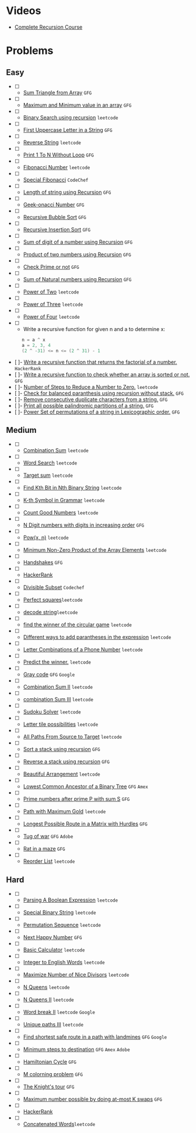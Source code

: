 # Videos
- [Complete Recursion Course](https://www.youtube.com/playlist?list=PL9gnSGHSqcnp39cTyB1dTZ2pJ04Xmdrod)

# Problems

## Easy
- [ ] - [Sum Triangle from Array](https://www.geeksforgeeks.org/sum-triangle-from-array/) `GFG`
- [ ] - [Maximum and Minimum value in an array](https://www.geeksforgeeks.org/recursive-programs-to-find-minimum-and-maximum-elements-of-array/) `GFG`
- [ ] - [Binary Search using recursion](https://leetcode.com/problems/binary-search/) `leetcode`
- [ ] - [First Uppercase Letter in a String](https://www.geeksforgeeks.org/first-uppercase-letter-in-a-string-iterative-and-recursive/) `GFG`
- [ ] - [Reverse String](https://leetcode.com/problems/reverse-string/) `leetcode`
- [ ] - [Print 1 To N Without Loop](https://practice.geeksforgeeks.org/problems/print-1-to-n-without-using-loops-1587115620/1/) `GFG`
- [ ] - [Fibonacci Number](https://leetcode.com/problems/fibonacci-number/) `leetcode`
- [ ] - [Special Fibonacci](https://www.codechef.com/problems/FIBXOR01/) `CodeChef`
- [ ] - [Length of string using Recursion](https://www.geeksforgeeks.org/program-for-length-of-a-string-using-recursion/) `GFG`
- [ ] - [Geek-onacci Number](https://practice.geeksforgeeks.org/problems/geek-onacci-number/0/) `GFG`
- [ ] - [Recursive Bubble Sort](https://www.geeksforgeeks.org/recursive-bubble-sort/) `GFG`
- [ ] - [Recursive Insertion Sort](https://www.geeksforgeeks.org/recursive-insertion-sort/) `GFG`
- [ ] - [Sum of digit of a number using Recursion](https://www.geeksforgeeks.org/sum-digit-number-using-recursion/) `GFG`
- [ ] - [Product of two numbers using Recursion](https://www.geeksforgeeks.org/product-2-numbers-using-recursion/) `GFG`
- [ ] - [Check Prime or not](https://www.geeksforgeeks.org/recursive-program-prime-number/) `GFG`
- [ ] - [Sum of Natural numbers using Recursion](https://www.geeksforgeeks.org/sum-of-natural-numbers-using-recursion/) `GFG`
- [ ] - [Power of Two](https://leetcode.com/problems/power-of-two/) `leetcode`
- [ ] - [Power of Three](https://leetcode.com/problems/power-of-three/) `leetcode`
- [ ] - [Power of Four](https://leetcode.com/problems/power-of-four/) `leetcode`
- [ ] - Write a recursive function for given n and a to determine x:
```java
      n = a ^ x 
      a = 2, 3, 4
      (2 ^ -31) <= n <= (2 ^ 31) - 1      
```
 - [ ]- [Write a recursive function that returns the factorial of a number.](https://www.hackerrank.com/challenges/30-recursion/problem) `HackerRank`
 - [ ]- [Write a recursive function to check whether an array is sorted or not.](https://www.geeksforgeeks.org/program-check-array-sorted-not-iterative-recursive) `GFG`
 - [ ]- [Number of Steps to Reduce a Number to Zero.](https://leetcode.com/problems/number-of-steps-to-reduce-a-number-to-zero/) `leetcode`
 - [ ]- [Check for balanced paranthesis using recursion without stack.](https://www.geeksforgeeks.org/check-for-balanced-parenthesis-without-using-stack/) `GFG`
 - [ ]- [Remove consecutive duplicate characters from a string.](https://www.geeksforgeeks.org/remove-consecutive-duplicates-string/) `GFG` 
 - [ ]- [Print all possible palindromic partitions of a string.](https://www.geeksforgeeks.org/given-a-string-print-all-possible-palindromic-partition/) `GFG`
 - [ ]- [Power Set of permutations of a string in Lexicographic order.](https://www.geeksforgeeks.org/powet-set-lexicographic-order/) `GFG`

## Medium
- [ ] - [Combination Sum](https://leetcode.com/problems/combination-sum/) `leetcode`
- [ ] - [Word Search](https://leetcode.com/problems/word-search/) `leetcode`
- [ ] - [Target sum](https://leetcode.com/problems/target-sum/) `leetcode`
- [ ] - [Find Kth Bit in Nth Binary String](https://leetcode.com/problems/find-kth-bit-in-nth-binary-string/) `leetcode`
- [ ] - [K-th Symbol in Grammar](https://leetcode.com/problems/k-th-symbol-in-grammar/) `leetcode`
- [ ] - [Count Good Numbers](https://leetcode.com/problems/count-good-numbers/) `leetcode`
- [ ] - [N Digit numbers with digits in increasing order](https://practice.geeksforgeeks.org/problems/n-digit-numbers-with-digits-in-increasing-order5903/1/) `GFG`
- [ ] - [Pow(x, n)](https://leetcode.com/problems/powx-n/) `leetcode`
- [ ] - [Minimum Non-Zero Product of the Array Elements](https://leetcode.com/problems/minimum-non-zero-product-of-the-array-elements/) `leetcode`
- [ ] - [Handshakes](https://practice.geeksforgeeks.org/problems/handshakes1303/1/) `GFG`
- [ ] - [HackerRank](https://www.hackerrank.com/domains/algorithms?filters%5Bsubdomains%5D%5B%5D=recursion&filters%5Bdifficulty%5D%5B%5D=medium)
- [ ] - [Divisible Subset](https://www.codechef.com/problems/DIVSUBS)  `Codechef`
- [ ] - [Perfect squares](https://leetcode.com/problems/perfect-squares/)`leetcode`
- [ ] - [decode string](https://leetcode.com/problems/decode-string/)`leetcode`
- [ ] - [find the winner of the circular game](https://leetcode.com/problems/find-the-winner-of-the-circular-game/) `leetcode`
- [ ] - [Different ways to add parantheses in the expression](https://leetcode.com/problems/different-ways-to-add-parentheses/) `leetcode`
- [ ] - [Letter Combinations of a Phone Number](https://leetcode.com/problems/letter-combinations-of-a-phone-number/) `leetcode`
- [ ] - [Predict the winner.](https://leetcode.com/problems/predict-the-winner/) `leetcode`
- [ ] - [Gray code](https://practice.geeksforgeeks.org/problems/gray-code-1611215248/1/) `GFG` `Google`
- [ ] - [Combination Sum II](https://leetcode.com/problems/combination-sum-ii/) `leetcode`
- [ ] - [combination Sum III](https://leetcode.com/problems/combination-sum-iii/) `leetcode`
- [ ] - [Sudoku Solver](https://leetcode.com/problems/sudoku-solver/) `leetcode`
- [ ] - [Letter tile possibilities](https://leetcode.com/problems/letter-tile-possibilities/) `leetcode`
- [ ] - [All Paths From Source to Target](https://leetcode.com/problems/all-paths-from-source-to-target/) `leetcode`
- [ ] - [Sort a stack using recursion](https://www.geeksforgeeks.org/sort-a-stack-using-recursion/) `GFG`
- [ ] - [Reverse a stack using recursion](https://www.geeksforgeeks.org/reverse-a-stack-using-recursion/) `GFG`
- [ ] - [Beautiful Arrangement](https://leetcode.com/problems/beautiful-arrangement/) `leetcode`
- [ ] - [Lowest Common Ancestor of a Binary Tree](https://practice.geeksforgeeks.org/problems/lowest-common-ancestor-in-a-binary-tree/1/) `GFG` `Amex`
- [ ] - [Prime numbers after prime P with sum S](https://www.geeksforgeeks.org/prime-numbers-after-prime-p-with-sum-s/) `GFG`
- [ ] - [Path with Maximum Gold](https://leetcode.com/problems/path-with-maximum-gold/) `leetcode`
- [ ] - [Longest Possible Route in a Matrix with Hurdles](https://www.geeksforgeeks.org/longest-possible-route-in-a-matrix-with-hurdles/) `GFG`
- [ ] - [Tug of war](https://www.geeksforgeeks.org/tug-of-war/) `GFG` `Adobe`
- [ ] - [Rat in a maze](https://www.geeksforgeeks.org/rat-in-a-maze-backtracking-2/) `GFG`
- [ ] - [Reorder List](https://leetcode.com/problems/reorder-list/) `leetcode`

## Hard
- [ ] - [Parsing A Boolean Expression](https://leetcode.com/problems/parsing-a-boolean-expression/) `leetcode`
- [ ] - [Special Binary String](https://leetcode.com/problems/special-binary-string/) `leetcode`
- [ ] - [Permutation Sequence](https://leetcode.com/problems/permutation-sequence/) `leetcode`
- [ ] - [Next Happy Number](https://practice.geeksforgeeks.org/problems/next-happy-number4538/1/) `GFG`
- [ ] - [Basic Calculator](https://leetcode.com/problems/basic-calculator/) `leetcode`
- [ ] - [Integer to English Words](https://leetcode.com/problems/integer-to-english-words/) `leetcode`
- [ ] - [Maximize Number of Nice Divisors](https://leetcode.com/problems/maximize-number-of-nice-divisors/) `leetcode`
- [ ] - [N Queens](https://leetcode.com/problems/n-queens/) `leetcode`
- [ ] - [N Queens II](https://leetcode.com/problems/n-queens-ii/) `leetcode`
- [ ] - [Word break II](https://leetcode.com/problems/word-break-ii/) `leetcode` `Google`
- [ ] - [Unique paths III](https://leetcode.com/problems/unique-paths-iii/) `leetcode`
- [ ] - [Find shortest safe route in a path with landmines](https://www.geeksforgeeks.org/find-shortest-safe-route-in-a-path-with-landmines/) `GFG` `Google`
- [ ] - [Minimum steps to destination](https://practice.geeksforgeeks.org/problems/minimum-number-of-steps-to-reach-a-given-number5234/1/) `GFG` `Amex` `Adobe`
- [ ] - [Hamiltonian Cycle](https://www.geeksforgeeks.org/hamiltonian-cycle-backtracking-6/) `GFG`
- [ ] - [M colorning problem](https://www.geeksforgeeks.org/m-coloring-problem-backtracking-5/) `GFG`
- [ ] - [The Knight's tour](https://www.geeksforgeeks.org/the-knights-tour-problem-backtracking-1/) `GFG`
- [ ] - [Maximum number possible by doing at-most K swaps](https://www.geeksforgeeks.org/find-maximum-number-possible-by-doing-at-most-k-swaps/) `GFG`
- [ ] - [HackerRank](https://www.hackerrank.com/domains/algorithms?filters%5Bsubdomains%5D%5B%5D=recursion&filters%5Bdifficulty%5D%5B%5D=hard)
- [ ] - [Concatenated Words](https://leetcode.com/problems/concatenated-words/)`leetcode`
